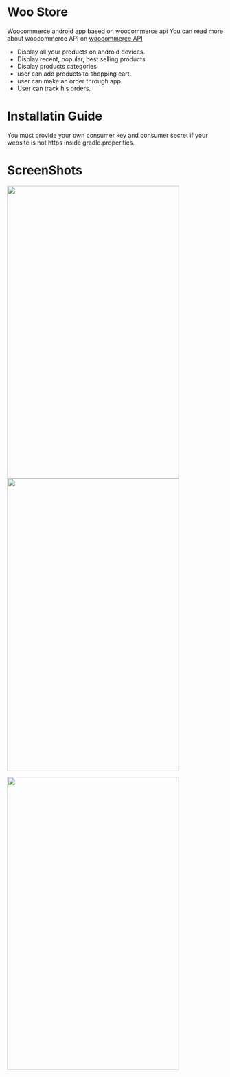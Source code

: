 # Woo Store
Woocommerce android app based on woocommerce api
You can read more about woocommerce API on [woocommerce API](https://woocommerce.github.io/woocommerce-rest-api-docs) 

* Display all your products on android devices.
* Display recent, popular, best selling products.
* Display products categories
* user can add products to shopping cart.
* user can make an order through app.
* User can track his orders.

# Installatin Guide

You must provide your own consumer key and consumer secret if your website is not https inside gradle.properities.

# ScreenShots
<p float="left">
<img width=400 height=680 src="https://user-images.githubusercontent.com/26088754/60661796-071c0480-9e5b-11e9-8bdf-b1593a3487fa.jpg">
<img width=400 height=680 src="https://user-images.githubusercontent.com/26088754/60661892-519d8100-9e5b-11e9-8d72-5e819440ac00.jpg">
 
</p>

<p float="left">
<img width=400 height=680 src="https://user-images.githubusercontent.com/26088754/60662087-b78a0880-9e5b-11e9-80fd-2e880863c622.jpg"> 
</p>
